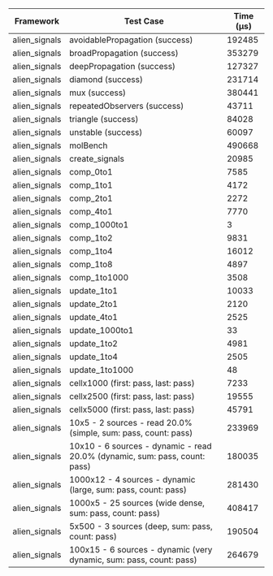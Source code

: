| Framework | Test Case | Time (μs) |
| --- | --- | --- |
| alien_signals | avoidablePropagation (success) | 192485 |
| alien_signals | broadPropagation (success) | 353279 |
| alien_signals | deepPropagation (success) | 127327 |
| alien_signals | diamond (success) | 231714 |
| alien_signals | mux (success) | 380441 |
| alien_signals | repeatedObservers (success) | 43711 |
| alien_signals | triangle (success) | 84028 |
| alien_signals | unstable (success) | 60097 |
| alien_signals | molBench | 490668 |
| alien_signals | create_signals | 20985 |
| alien_signals | comp_0to1 | 7585 |
| alien_signals | comp_1to1 | 4172 |
| alien_signals | comp_2to1 | 2272 |
| alien_signals | comp_4to1 | 7770 |
| alien_signals | comp_1000to1 | 3 |
| alien_signals | comp_1to2 | 9831 |
| alien_signals | comp_1to4 | 16012 |
| alien_signals | comp_1to8 | 4897 |
| alien_signals | comp_1to1000 | 3508 |
| alien_signals | update_1to1 | 10033 |
| alien_signals | update_2to1 | 2120 |
| alien_signals | update_4to1 | 2525 |
| alien_signals | update_1000to1 | 33 |
| alien_signals | update_1to2 | 4981 |
| alien_signals | update_1to4 | 2505 |
| alien_signals | update_1to1000 | 48 |
| alien_signals | cellx1000 (first: pass, last: pass) | 7233 |
| alien_signals | cellx2500 (first: pass, last: pass) | 19555 |
| alien_signals | cellx5000 (first: pass, last: pass) | 45791 |
| alien_signals | 10x5 - 2 sources - read 20.0% (simple, sum: pass, count: pass) | 233969 |
| alien_signals | 10x10 - 6 sources - dynamic - read 20.0% (dynamic, sum: pass, count: pass) | 180035 |
| alien_signals | 1000x12 - 4 sources - dynamic (large, sum: pass, count: pass) | 281430 |
| alien_signals | 1000x5 - 25 sources (wide dense, sum: pass, count: pass) | 408417 |
| alien_signals | 5x500 - 3 sources (deep, sum: pass, count: pass) | 190504 |
| alien_signals | 100x15 - 6 sources - dynamic (very dynamic, sum: pass, count: pass) | 264679 |
